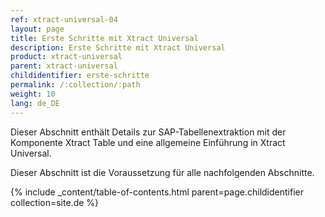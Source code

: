 ```yaml
---
ref: xtract-universal-04
layout: page
title: Erste Schritte mit Xtract Universal
description: Erste Schritte mit Xtract Universal
product: xtract-universal
parent: xtract-universal
childidentifier: erste-schritte
permalink: /:collection/:path
weight: 10
lang: de_DE
---
```


Dieser Abschnitt enthält Details zur SAP-Tabellenextraktion mit der Komponente Xtract Table und eine allgemeine Einführung in Xtract Universal.

Dieser Abschnitt ist die Voraussetzung für alle nachfolgenden Abschnitte.

{% include _content/table-of-contents.html parent=page.childidentifier collection=site.de %}
